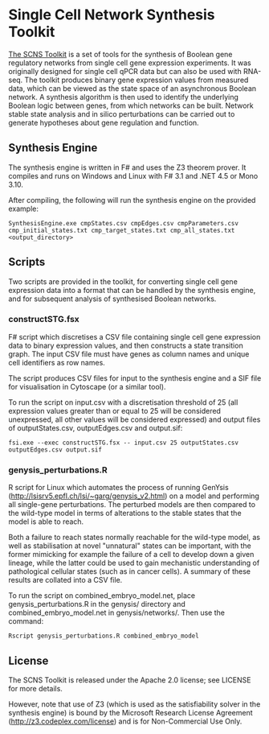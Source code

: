 # Single Cell Network Synthesis Toolkit

[The SCNS Toolkit](http://scns.stemcells.cam.ac.uk/) is a set of tools for the synthesis of Boolean gene regulatory networks from single cell gene expression experiments.  It was originally designed for single cell qPCR data but can also be used with RNA-seq. The toolkit produces binary gene expression values from measured data, which can be viewed as the state space of an asynchronous Boolean network. A synthesis algorithm is then used to identify the underlying Boolean logic between genes, from which networks can be built.  Network stable state analysis and in silico perturbations can be carried out to generate hypotheses about gene regulation and function.

## Synthesis Engine

The synthesis engine is written in F# and uses the Z3 theorem prover. It compiles and runs on Windows and Linux with F# 3.1 and .NET 4.5 or Mono 3.10.

After compiling, the following will run the synthesis engine on the provided example:
```
SynthesisEngine.exe cmpStates.csv cmpEdges.csv cmpParameters.csv cmp_initial_states.txt cmp_target_states.txt cmp_all_states.txt <output_directory>
```

## Scripts
Two scripts are provided in the toolkit, for converting single cell gene expression data into a format that can be handled by the synthesis engine, and for subsequent analysis of synthesised Boolean networks.

### constructSTG.fsx
F# script which discretises a CSV file containing single cell gene expression data to binary expression values, and then constructs a state transition graph. The input CSV file must have genes as column names and unique cell identifiers as row names.

The script produces CSV files for input to the synthesis engine and a SIF file for visualisation in Cytoscape (or a similar tool).

To run the script on input.csv with a discretisation threshold of 25 (all expression values greater than or equal to 25 will be considered unexpressed, all other values will be considered expressed) and output files of outputStates.csv, outputEdges.csv and output.sif:

```
fsi.exe --exec constructSTG.fsx -- input.csv 25 outputStates.csv outputEdges.csv output.sif
```

### genysis_perturbations.R
R script for Linux which automates the process of running GenYsis (http://lsisrv5.epfl.ch/lsi/~garg/genysis_v2.html) on a model and performing all single-gene perturbations. The perturbed models are then compared to the wild-type model in terms of alterations to the stable states that the model is able to reach.

Both a failure to reach states normally reachable for the wild-type model, as well as stabilisation at novel "unnatural" states can be important, with the former mimicking for example the failure of a cell to develop down a given lineage, while the latter could be used to gain mechanistic understanding of pathological cellular states (such as in cancer cells). A summary of these results are collated into a CSV file.

To run the script on combined_embryo_model.net, place genysis_perturbations.R in the genysis/ directory and combined_embryo_model.net in genysis/networks/. Then use the command:
```
Rscript genysis_perturbations.R combined_embryo_model
```

## License
The SCNS Toolkit is released under the Apache 2.0 license; see LICENSE for more details.

However, note that use of Z3 (which is used as the satisfiability solver in the synthesis engine) is bound by the Microsoft Research License Agreement (http://z3.codeplex.com/license) and is for Non-Commercial Use Only.
